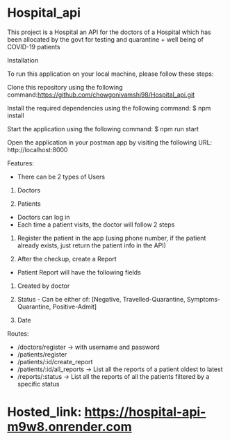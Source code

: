 # Hospital_api
This project is a Hospital an API for the doctors of a Hospital which has been allocated by the
govt for testing and quarantine + well being of COVID-19 patients

Installation

To run this application on your local machine, please follow these steps:

Clone this repository using the following command:https://github.com/chowgonivamshi98/Hospital_api.git

Install the required dependencies using the following command: $ npm install

Start the application using the following command: $ npm run start

Open the application in your postman app by visiting the following URL: http://localhost:8000

Features:

- There can be 2 types of Users

1. Doctors

2. Patients

- Doctors can log in
- Each time a patient visits, the doctor will follow 2 steps
 
1. Register the patient in the app (using phone number, if the patient already exists, just
return the patient info in the API)

2. After the checkup, create a Report
- Patient Report will have the following fields

1. Created by doctor

2. Status - Can be either of: [Negative, Travelled-Quarantine, Symptoms-Quarantine,
Positive-Admit]

3. Date


Routes:

- /doctors/register → with username and password
- /patients/register
- /patients/:id/create_report
- /patients/:id/all_reports → List all the reports of a patient oldest to latest
- /reports/:status → List all the reports of all the patients filtered by a specific status
# Hosted_link: https://hospital-api-m9w8.onrender.com

